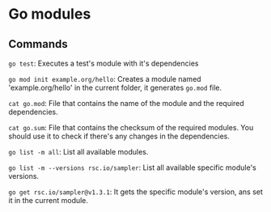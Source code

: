 # Go modules
## Commands
`go test`: Executes a test's module with it's dependencies

`go mod init example.org/hello`: Creates a module named 'example.org/hello' in the current folder, it generates `go.mod` file.

`cat go.mod`: File that contains the name of the module and the required dependencies.

`cat go.sum`: File that contains the checksum of the required modules. You should use it to check if there's any changes in the dependencies.

`go list -m all`: List all available modules.

`go list -m --versions rsc.io/sampler`: List all available specific module's versions.

`go get rsc.io/sampler@v1.3.1`: It gets the specific module's version, ans set it in the current module.
